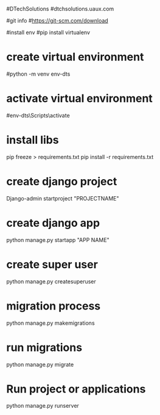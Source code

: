#DTechSolutions
#dtchsolutions.uaux.com


#git info
#https://git-scm.com/download
<!-- #clone-link : https://github.com/DineshBadugu/DTechSolutions.git -->




#install env
#pip install virtualenv
# create virtual environment
#python -m venv env-dts

# activate virtual environment
#env-dts\Scripts\activate

# install libs
pip freeze > requirements.txt 
pip install -r requirements.txt

# create django  project
Django-admin startproject "PROJECTNAME"

# create django app 
python manage.py startapp "APP NAME"

# create super user 
python manage.py createsuperuser
# migration process 
python manage.py makemigrations 

# run migrations 
python manage.py migrate 

# Run project or applications
python manage.py runserver
